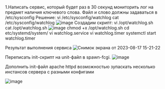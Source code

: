 1.Написать сервис, который будет раз в 30 секунд мониторить лог на предмет наличия ключевого слова. Файл и слово должны задаваться в /etc/sysconfig
Решение:
vi /etc/sysconfig/watchlog
cat /etc/sysconfig/watchlog
![image](https://github.com/DoKWhat/OTUS/assets/44500660/a044c75c-959b-451f-920a-456a05f80de7)
Создадим скрипт:
vi /opt/watchlog.sh
cat /opt/watchlog.sh
![image](https://github.com/DoKWhat/OTUS/assets/44500660/052e919a-19b8-4e99-9525-41136d8ca95e)
chmod +x /opt/watchlog.sh
cd etc/systemd/system/
vi watchlog.service
vi watchlog.timer
systemctl start watchlog.timer

Результат выполнения сервиса
![Снимок экрана от 2023-08-17 15-21-22](https://github.com/DoKWhat/OTUS/assets/44500660/128fe7e0-a0cc-411a-b9b1-fc8e17c7ab41)

Переписать init-скрипт на unit-файл в spawn-fcgi.
![image](https://github.com/DoKWhat/OTUS/assets/44500660/8ef3a9e6-6144-4da9-9b6a-0930b3a085c7) 

Дополнить init-файл apache httpd возможностью зупаскать несколько инстансов сервера с разными конфигами

![image](https://github.com/DoKWhat/OTUS/assets/44500660/e71e1608-10b6-4806-8c65-081fc010292c)
